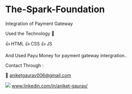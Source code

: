 # The-Spark-Foundation
Integration of Payment Gateway


Used the Technology 🦖

👍 HTML
👍 CSS
👍 JS

And Used Payu Money for payment gateway intergration..


Contact Through :

📧 aniketgaurav006@gmail.com 

<img src="https://img.icons8.com/material-two-tone/24/000000/linkedin--v2.png"/>   www.linkedin.com/in/aniket-gaurav/

